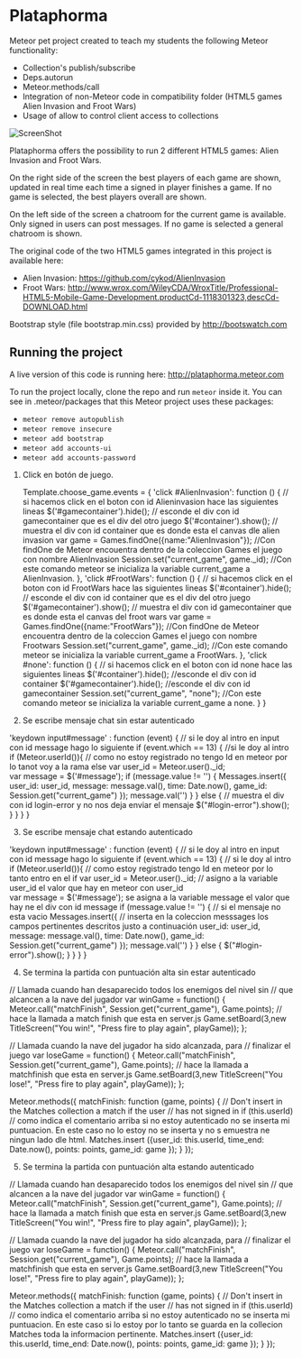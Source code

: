 Plataphorma
===========

Meteor pet project created to teach my students the following Meteor functionality: 

* Collection's publish/subscribe 
* Deps.autorun 
* Meteor.methods/call 
* Integration of non-Meteor code in compatibility folder (HTML5 games Alien Invasion and Froot Wars)
* Usage of allow to control client access to collections

![ScreenShot](/screenshot.png)


Plataphorma offers the possibility to run 2 different HTML5 games: Alien Invasion and Froot Wars. 

On the right side of the screen the best players of each game are shown, updated in real time each time a signed in player finishes a game. If no game is selected, the best players overall are shown.

On the left side of the screen a chatroom for the current game is available. Only signed in users can post messages. If no game is selected a general chatroom is shown.

The original code of the two HTML5 games integrated in this project is available here:
* Alien Invasion: https://github.com/cykod/AlienInvasion
* Froot Wars: http://www.wrox.com/WileyCDA/WroxTitle/Professional-HTML5-Mobile-Game-Development.productCd-1118301323,descCd-DOWNLOAD.html

Bootstrap style (file bootstrap.min.css) provided by http://bootswatch.com


Running the project
-------------------

A live version of this code is running here: http://plataphorma.meteor.com

To run the project locally, clone the repo and run ```meteor``` inside it. You can see in .meteor/packages that this Meteor project uses these packages:
* ```meteor remove autopublish```
* ```meteor remove insecure```
* ```meteor add bootstrap```
* ```meteor add accounts-ui```
* ```meteor add accounts-password```


1) Click en botón de juego.

	Template.choose_game.events = {
    	'click #AlienInvasion': function () { // si hacemos click en el boton con id Alieninvasion hace las siguientes lineas
		$('#gamecontainer').hide(); // esconde el div con id gamecontainer que es el div del otro juego
		$('#container').show(); // muestra el div con id container que es donde esta el canvas dle alien invasion
		var game = Games.findOne({name:"AlienInvasion"}); //Con findOne de Meteor encouentra dentro de la coleccion Games el juego con nombre AlienInvasion
		Session.set("current_game", game._id); //Con este comando meteor se inicializa la variable current_game a AlienInvasion.
    	},
    	'click #FrootWars': function () { // si hacemos click en el boton con id FrootWars hace las siguientes lineas
		$('#container').hide(); // esconde el div con id container que es el div del otro juego
		$('#gamecontainer').show(); // muestra el div con id gamecontainer que es donde esta el canvas del froot wars
		var game = Games.findOne({name:"FrootWars"}); //Con findOne de Meteor encouentra dentro de la coleccion Games el juego con nombre Frootwars
		Session.set("current_game", game._id); //Con este comando meteor se inicializa la variable current_game a FrootWars.
    	},
    	'click #none': function () { // si hacemos click en el boton con id none hace las siguientes lineas
		$('#container').hide(); //esconde el div con id container
		$('#gamecontainer').hide(); //esconde el div con id gamecontainer
		Session.set("current_game", "none"); //Con este comando meteor se inicializa la variable current_game a none.
    	}
}

2) Se escribe mensaje chat sin estar autenticado
	
'keydown input#message' : function (event) { // si le doy al intro en input con id message hago lo siguiente
	if (event.which == 13) { //si le doy al intro
	    if (Meteor.userId()){ // como no estoy registrado no tengo Id en meteor por lo tanot voy a la rama else
		var user_id = Meteor.user()._id;	    
		var message = $('#message');
		if (message.value != '') {
		    Messages.insert({
			user_id: user_id,
			message: message.val(),
			time: Date.now(),
			game_id: Session.get("current_game")
		    });
		    message.val('')
		}
	    }
	    else { // muestra el div con id login-error y no nos deja enviar el mensaje
		$("#login-error").show();
	    }
	}
    }
}

3) Se escribe mensaje chat estando autenticado

'keydown input#message' : function (event) { // si le doy al intro en input con id message hago lo siguiente
	if (event.which == 13) { // si le doy al intro
	    if (Meteor.userId()){ // como estoy registrado tengo Id en meteor por lo tanto entro en el if
		var user_id = Meteor.user()._id; // asigno a la variable user_id el valor que hay en meteor con user_id	    
		var message = $('#message'); se asigna a la variable message el valor que hay ne el div con id message
		if (message.value != '') { // si el mensaje no esta vacio
		    Messages.insert({ // inserta en la coleccion messsages los campos pertinentes descritos justo a continuación
			user_id: user_id,
			message: message.val(),
			time: Date.now(),
			game_id: Session.get("current_game")
		    });
		    message.val('')
		}
	    }
	    else {
		$("#login-error").show();
	    }
	}
    }
}

4) Se termina la partida con puntuación alta sin estar autenticado

// Llamada cuando han desaparecido todos los enemigos del nivel sin
// que alcancen a la nave del jugador
var winGame = function() {
    Meteor.call("matchFinish", Session.get("current_game"), Game.points); // hace la llamada a match finish que esta en server.js
    Game.setBoard(3,new TitleScreen("You win!", 
                                    "Press fire to play again",
                                    playGame));
};


// Llamada cuando la nave del jugador ha sido alcanzada, para
// finalizar el juego
var loseGame = function() {
    Meteor.call("matchFinish", Session.get("current_game"), Game.points); // hace la llamada a matchfinish que esta en server.js
    Game.setBoard(3,new TitleScreen("You lose!", 
                                    "Press fire to play again",
                                    playGame));
};


Meteor.methods({
    matchFinish: function (game, points) {
	// Don't insert in the Matches collection a match if the user
	// has not signed in
	if (this.userId) // como indica el comentario arriba si no estoy autenticado no se inserta mi puntuacion. En este caso no lo estoy no se inserta y no s emuestra ne ningun lado dle html.
	    Matches.insert ({user_id: this.userId, 
			     time_end: Date.now(),
			     points: points,
			     game_id: game
			    });
    }
});

5) Se termina la partida con puntuación alta estando autenticado

// Llamada cuando han desaparecido todos los enemigos del nivel sin
// que alcancen a la nave del jugador
var winGame = function() {
    Meteor.call("matchFinish", Session.get("current_game"), Game.points); // hace la llamada a match finish que esta en server.js
    Game.setBoard(3,new TitleScreen("You win!", 
                                    "Press fire to play again",
                                    playGame));
};


// Llamada cuando la nave del jugador ha sido alcanzada, para
// finalizar el juego
var loseGame = function() {
    Meteor.call("matchFinish", Session.get("current_game"), Game.points); // hace la llamada a matchfinish que esta en server.js
    Game.setBoard(3,new TitleScreen("You lose!", 
                                    "Press fire to play again",
                                    playGame));
};


Meteor.methods({
    matchFinish: function (game, points) {
	// Don't insert in the Matches collection a match if the user
	// has not signed in
	if (this.userId) // como indica el comentario arriba si no estoy autenticado no se inserta mi puntuacion. En este caso si lo estoy por lo tanto se guarda en la collecion Matches toda la informacion pertinente.
	    Matches.insert ({user_id: this.userId, 
			     time_end: Date.now(),
			     points: points,
			     game_id: game
			    });
    }
});
